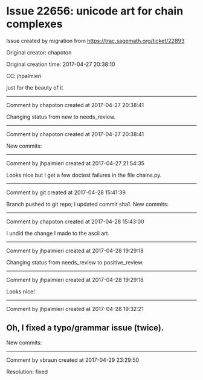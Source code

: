 # Issue 22656: unicode art for chain complexes

Issue created by migration from https://trac.sagemath.org/ticket/22893

Original creator: chapoton

Original creation time: 2017-04-27 20:38:10

CC:  jhpalmieri

just for the beauty of it


---

Comment by chapoton created at 2017-04-27 20:38:41

Changing status from new to needs_review.


---

Comment by chapoton created at 2017-04-27 20:38:41

New commits:


---

Comment by jhpalmieri created at 2017-04-27 21:54:35

Looks nice but I get a few doctest failures in the file chains.py.


---

Comment by git created at 2017-04-28 15:41:39

Branch pushed to git repo; I updated commit sha1. New commits:


---

Comment by chapoton created at 2017-04-28 15:43:00

I undid the change I made to the ascii art.


---

Comment by jhpalmieri created at 2017-04-28 19:29:18

Changing status from needs_review to positive_review.


---

Comment by jhpalmieri created at 2017-04-28 19:29:18

Looks nice!


---

Comment by jhpalmieri created at 2017-04-28 19:32:21

Oh, I fixed a typo/grammar issue (twice).
----
New commits:


---

Comment by vbraun created at 2017-04-29 23:29:50

Resolution: fixed
